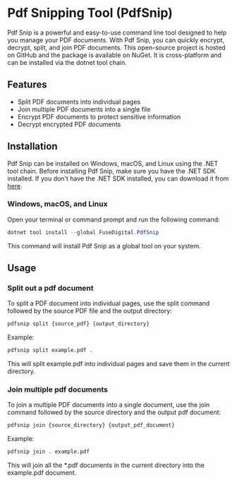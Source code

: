 # Pdf Snipping Tool (PdfSnip)
Pdf Snip is a powerful and easy-to-use command line tool designed to help you manage your PDF documents. With Pdf Snip, you can quickly encrypt, decrypt, split, and join PDF documents. This open-source project is hosted on GitHub and the package is available on NuGet. It is cross-platform and can be installed via the dotnet tool chain.

## Features

- Split PDF documents into individual pages
- Join multiple PDF documents into a single file
- Encrypt PDF documents to protect sensitive information
- Decrypt encrypted PDF documents

## Installation

Pdf Snip can be installed on Windows, macOS, and Linux using the .NET tool chain. Before installing Pdf Snip, make sure you have the .NET SDK installed. If you don't have the .NET SDK installed, you can download it from [here](https://dotnet.microsoft.com/download).

### Windows, macOS, and Linux

Open your terminal or command prompt and run the following command:

```csharp
dotnet tool install --global FuseDigital.PdfSnip
```

This command will install Pdf Snip as a global tool on your system.


## Usage

### Split out a pdf document

To split a PDF document into individual pages, use the split command followed by the source PDF file and the output directory:

```bash
pdfsnip split {source_pdf} {output_directory}
```

Example:

```bash
pdfsnip split example.pdf .
```

This will split example.pdf into individual pages and save them in the current directory.

### Join multiple pdf documents

To join a multiple PDF documents into a single document, use the join command followed by the source directory and the output pdf document:

```bash
pdfsnip join {source_directory} {output_pdf_document}
```

Example:

```bash
pdfsnip join . example.pdf
```

This will join all the *.pdf documents in the current directory into the example.pdf document.